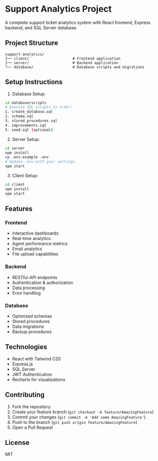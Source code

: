 # Support Analytics Project

A complete support ticket analytics system with React frontend, Express backend, and SQL Server database.

## Project Structure

```
support-analytics/
├── client/                    # Frontend application
├── server/                    # Backend application
└── database/                  # Database scripts and migrations
```

## Setup Instructions

1. Database Setup:
```bash
cd database/scripts
# Execute SQL scripts in order:
1. create_database.sql
2. schema.sql
3. stored_procedures.sql
4. improvements.sql
5. seed.sql (optional)
```

2. Server Setup:
```bash
cd server
npm install
cp .env.example .env
# Update .env with your settings
npm start
```

3. Client Setup:
```bash
cd client
npm install
npm start
```

## Features

### Frontend
- Interactive dashboards
- Real-time analytics
- Agent performance metrics
- Email analytics
- File upload capabilities

### Backend
- RESTful API endpoints
- Authentication & authorization
- Data processing
- Error handling

### Database
- Optimized schemas
- Stored procedures
- Data migrations
- Backup procedures

## Technologies

- React with Tailwind CSS
- Express.js
- SQL Server
- JWT Authentication
- Recharts for visualizations

## Contributing

1. Fork the repository
2. Create your feature branch (`git checkout -b feature/AmazingFeature`)
3. Commit your changes (`git commit -m 'Add some AmazingFeature'`)
4. Push to the branch (`git push origin feature/AmazingFeature`)
5. Open a Pull Request

## License

MIT